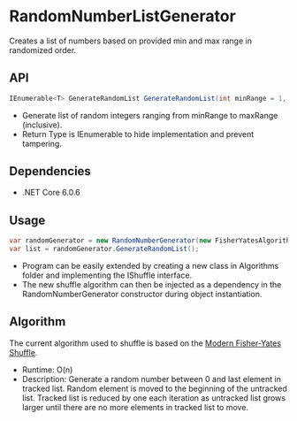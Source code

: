 # RandomNumberListGenerator
Creates a list of numbers based on provided min and max range in randomized order.

## API
  ```c#
  IEnumerable<T> GenerateRandomList GenerateRandomList(int minRange = 1, int maxRange = 10000)
  ``` 
  - Generate list of random integers ranging from minRange to maxRange (inclusive).
  - Return Type is IEnumerable to hide implementation and prevent tampering.
  
 ## Dependencies
  - .NET Core 6.0.6
  
 ## Usage
  ```c#
  var randomGenerator = new RandomNumberGenerator(new FisherYatesAlgorithm<int>());
  var list = randomGenerator.GenerateRandomList();
  ```
  - Program can be easily extended by creating a new class in Algorithms folder and implementing the IShuffle interface.
  - The new shuffle algorithm can then be injected as a dependency in the RandomNumberGenerator constructor during object instantiation.
  
 ## Algorithm
 The current algorithm used to shuffle is based on the [Modern Fisher-Yates Shuffle](https://en.wikipedia.org/wiki/Fisher–Yates_shuffle).
 - Runtime: O(n)
 - Description: Generate a random number between 0 and last element in tracked list. Random element is moved to the beginning of the untracked list. Tracked list is reduced by one each iteration as untracked list grows larger until there are no more elements in tracked list to move.
  
